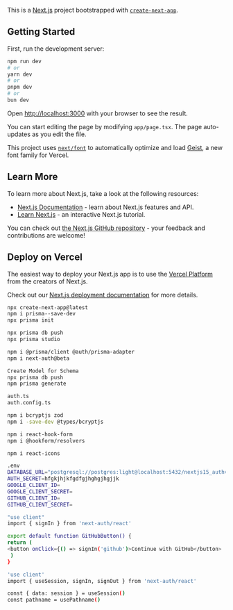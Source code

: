 This is a [Next.js](https://nextjs.org) project bootstrapped with [`create-next-app`](https://nextjs.org/docs/app/api-reference/cli/create-next-app).

## Getting Started

First, run the development server:

```bash
npm run dev
# or
yarn dev
# or
pnpm dev
# or
bun dev
```

Open [http://localhost:3000](http://localhost:3000) with your browser to see the result.

You can start editing the page by modifying `app/page.tsx`. The page auto-updates as you edit the file.

This project uses [`next/font`](https://nextjs.org/docs/app/building-your-application/optimizing/fonts) to automatically optimize and load [Geist](https://vercel.com/font), a new font family for Vercel.

## Learn More

To learn more about Next.js, take a look at the following resources:

- [Next.js Documentation](https://nextjs.org/docs) - learn about Next.js features and API.
- [Learn Next.js](https://nextjs.org/learn) - an interactive Next.js tutorial.

You can check out [the Next.js GitHub repository](https://github.com/vercel/next.js) - your feedback and contributions are welcome!

## Deploy on Vercel

The easiest way to deploy your Next.js app is to use the [Vercel Platform](https://vercel.com/new?utm_medium=default-template&filter=next.js&utm_source=create-next-app&utm_campaign=create-next-app-readme) from the creators of Next.js.

Check out our [Next.js deployment documentation](https://nextjs.org/docs/app/building-your-application/deploying) for more details.

```bash
npx create-next-app@latest
npm i prisma--save-dev
npx prisma init

npx prisma db push
npx prisma studio

npm i @prisma/client @auth/prisma-adapter
npm i next-auth@beta

Create Model for Schema
npx prisma db push
npm prisma generate

auth.ts
auth.config.ts

npm i bcryptjs zod
npm i -save-dev @types/bcryptjs

npm i react-hook-form
npm i @hookform/resolvers

npm i react-icons

.env
DATABASE_URL="postgresql://postgres:light@localhost:5432/nextjs15_authv5?schema=public"
AUTH_SECRET=hfgkjhjkfgdfgjhghgjhgjjk
GOOGLE_CLIENT_ID=
GOOGLE_CLIENT_SECRET=
GITHUB_CLIENT_ID=
GITHUB_CLIENT_SECRET=

"use client"
import { signIn } from 'next-auth/react'

export default function GitHubButton() {
return (
<button onClick={() => signIn('github')>Continue with GitHub</button>
 )
}

'use client'
import { useSession, signIn, signOut } from 'next-auth/react'

const { data: session } = useSession()
const pathname = usePathname()
```
